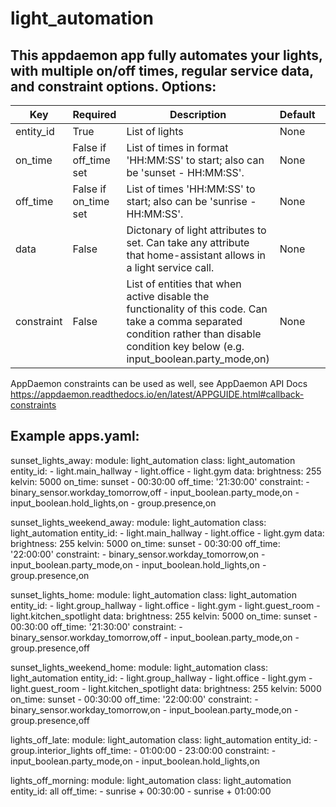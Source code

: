 # light_automation
This appdaemon app fully automates your lights, with multiple on/off times, regular service data, and constraint options.
Options:
---

Key | Required | Description | Default | Unit
------------ | ------------- | ------------- | ------------- | -------------
entity_id | True | List of lights | None | List
on_time | False if off_time set | List of times in format 'HH:MM:SS' to start; also can be 'sunset - HH:MM:SS'. | None | Time list
off_time | False if on_time set | List of times 'HH:MM:SS' to start; also can be 'sunrise - HH:MM:SS'. | None | Time list
data | False | Dictonary of light attributes to set. Can take any attribute that home-assistant allows in a light service call. | None | Dictionary
constraint | False | List of entities that when active disable the functionality of this code. Can take a comma separated condition rather than disable condition key below (e.g. input_boolean.party_mode,on) | None | List

AppDaemon constraints can be used as well, see AppDaemon API Docs https://appdaemon.readthedocs.io/en/latest/APPGUIDE.html#callback-constraints

## Example apps.yaml:
sunset_lights_away:
  module: light_automation
  class: light_automation
  entity_id:
    - light.main_hallway
    - light.office
    - light.gym
  data:
    brightness: 255
    kelvin: 5000
  on_time: sunset - 00:30:00
  off_time: '21:30:00'
  constraint:
    - binary_sensor.workday_tomorrow,off
    - input_boolean.party_mode,on
    - input_boolean.hold_lights,on
    - group.presence,on

sunset_lights_weekend_away:
  module: light_automation
  class: light_automation
  entity_id:
    - light.main_hallway
    - light.office
    - light.gym
  data:
    brightness: 255
    kelvin: 5000
  on_time: sunset - 00:30:00
  off_time: '22:00:00'
  constraint:
    - binary_sensor.workday_tomorrow,on
    - input_boolean.party_mode,on
    - input_boolean.hold_lights,on
    - group.presence,on

sunset_lights_home:
  module: light_automation
  class: light_automation
  entity_id:
    - light.group_hallway
    - light.office
    - light.gym
    - light.guest_room
    - light.kitchen_spotlight
  data:
    brightness: 255
    kelvin: 5000
  on_time: sunset - 00:30:00
  off_time: '21:30:00'
  constraint:
    - binary_sensor.workday_tomorrow,off
    - input_boolean.party_mode,on
    - group.presence,off

sunset_lights_weekend_home:
  module: light_automation
  class: light_automation
  entity_id:
    - light.group_hallway
    - light.office
    - light.gym
    - light.guest_room
    - light.kitchen_spotlight
  data:
    brightness: 255
    kelvin: 5000
  on_time: sunset - 00:30:00
  off_time: '22:00:00'
  constraint:
    - binary_sensor.workday_tomorrow,on
    - input_boolean.party_mode,on
    - group.presence,off

lights_off_late:
  module: light_automation
  class: light_automation
  entity_id:
    - group.interior_lights
  off_time: 
    - 01:00:00
    - 23:00:00
  constraint:
    - input_boolean.party_mode,on
    - input_boolean.hold_lights,on

lights_off_morning:
  module: light_automation
  class: light_automation
  entity_id: all
  off_time: 
    - sunrise + 00:30:00
    - sunrise + 01:00:00
